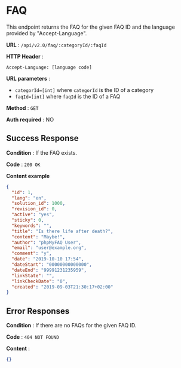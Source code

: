 # FAQ

This endpoint returns the FAQ for the given FAQ ID and the language provided by "Accept-Language".

**URL** : `/api/v2.0/faq/:categoryId/:faqId`

**HTTP Header** :

```
Accept-Language: [language code]
```

**URL parameters** :

- `categorId=[int]` where `categorId` is the ID of a category
- `faqId=[int]` where `faqId` is the ID of a FAQ

**Method** : `GET`

**Auth required** : NO

## Success Response

**Condition** : If the FAQ exists.

**Code** : `200 OK`

**Content example**

```json
{
  "id": 1,
  "lang": "en",
  "solution_id": 1000,
  "revision_id": 0,
  "active": "yes",
  "sticky": 0,
  "keywords": "",
  "title": "Is there life after death?",
  "content": "Maybe!",
  "author": "phpMyFAQ User",
  "email": "user@example.org",
  "comment": "y",
  "date": "2019-10-10 17:54",
  "dateStart": "00000000000000",
  "dateEnd": "99991231235959",
  "linkState": "",
  "linkCheckDate": "0",
  "created": "2019-09-03T21:30:17+02:00"
}
```

## Error Responses

**Condition** : If there are no FAQs for the given FAQ ID.

**Code** : `404 NOT FOUND`

**Content** :

```json
{}
```
